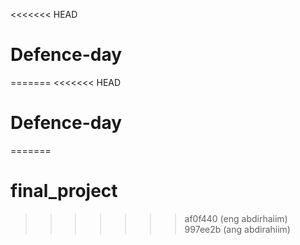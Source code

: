 <<<<<<< HEAD
# Defence-day
=======
<<<<<<< HEAD
# Defence-day
=======
# final_project
>>>>>>> af0f440 (eng abdirhaiim)
>>>>>>> 997ee2b (ang abdirahiim)
